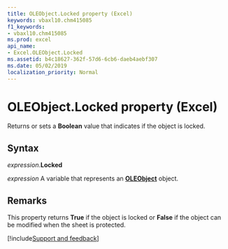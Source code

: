 ```yaml
---
title: OLEObject.Locked property (Excel)
keywords: vbaxl10.chm415085
f1_keywords:
- vbaxl10.chm415085
ms.prod: excel
api_name:
- Excel.OLEObject.Locked
ms.assetid: b4c18627-362f-57d6-6cb6-daeb4aebf307
ms.date: 05/02/2019
localization_priority: Normal
---
```



# OLEObject.Locked property (Excel)

Returns or sets a **Boolean** value that indicates if the object is locked.


## Syntax

_expression_.**Locked**

_expression_ A variable that represents an **[OLEObject](Excel.OLEObject.md)** object.


## Remarks

This property returns **True** if the object is locked or **False** if the object can be modified when the sheet is protected.




[!include[Support and feedback](~/includes/feedback-boilerplate.md)]